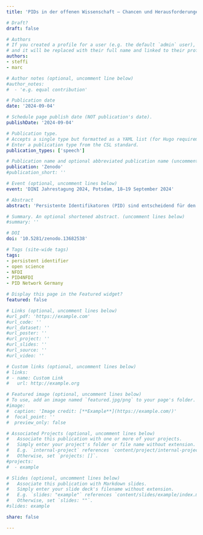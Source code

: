 ```yaml
---
title: 'PIDs in der offenen Wissenschaft – Chancen und Herausforderungen'

# Draft?
draft: false

# Authors
# If you created a profile for a user (e.g. the default `admin` user), write the username (folder name) here
# and it will be replaced with their full name and linked to their profile.
authors:
- steffi
- marc

# Author notes (optional, uncomment line below)
#author_notes:
#  - 'e.g. equal contribution'

# Publication date
date: '2024-09-04'

# Schedule page publish date (NOT publication's date).
publishDate: '2024-09-04'

# Publication type.
# Accepts a single type but formatted as a YAML list (for Hugo requirements).
# Enter a publication type from the CSL standard.
publication_types: ['speech']

# Publication name and optional abbreviated publication name (uncomment line below).
publication: 'Zenodo'
#publication_short: ''

# Event (optional, uncomment lines below)
event: 'DINI Jahrestagung 2024, Potsdam, 18–19 September 2024'

# Abstract
abstract: 'Persistente Identifikatoren (PID) sind entscheidend für den Aufbau gemeinsamer Infrastruktur für offene Wissenschaft. Sie ermöglichen die eindeutige, dauerhafte Identifizierung von Forschungsobjekten und wissenschaftlichen Ressourcen. Gleichzeitig enthalten dazugehörige, beschreibende Metadaten Informationen rund um die Ressource und sind essentiell für eine digitale, vernetzten Wissenschaftslandschaft. Es gibt verschiedene Ansätze an denen zahlreiche Akteure und Infrastrukturen beteiligt sind, um einheitliche Strategien für die Nutzung von PID zu etablieren. Die Projekte PID Network Deutschland [https://www.pid-network.de] und PID4NFDI [https://base4nfdi.de/projects/pid4nfdi] haben zum Ziel, das Bewusstsein für PIDs in einer vielfältigen Landschaft mit spezifischen Anforderungen und verschiedenen institutionellen  Rahmenbedingungen zu schärfen, indem sie Bedarfe ermitteln, Vernetzung fördern und Schulungen anbieten. Spezifische Umfragen und Workshops, die vom PID-Netzwerk Deutschland organisiert werden, tragen dazu bei den Einsatz von PID zu identifizieren und weiter zu fördern, die Bedürfnisse und Herausforderungen in verschiedenen Forschungs- und Infrastruktureinrichtungen zu identifizieren und die Vernetzung verschiedener offener PID-Systeme auf nationaler und internationaler Ebene zu fördern. Im Rahmen der Nationalen Forschungsdateninfrastruktur (NFDI) beschäftigt sich das Projekt PID4NFDI mit technischen und metadatenbezogenen Fragen zur Interoperabilität und Standardisierung. Zudem adressiert es die Herausforderungen, die sich aus der netzwerk- und projektbasierten Governance-Struktur der NFDI ergeben. Das Poster thematisiert die Chancen und Herausforderungen, die sich aus der Vielfalt der Ansätze ergeben und fasst insbesondere die Ergebnisse der PID Network Workshops zusammen.'

# Summary. An optional shortened abstract. (uncomment lines below)
#summary: ''

# DOI
doi: '10.5281/zenodo.13682538'

# Tags (site-wide tags)
tags:
- persistent identifier
- open science
- NFDI
- PID4NFDI
- PID Network Germany

# Display this page in the Featured widget?
featured: false

# Links (optional, uncomment lines below)
#url_pdf: 'https://example.com'
#url_code: ''
#url_dataset: ''
#url_poster: ''
#url_project: ''
#url_slides: ''
#url_source: ''
#url_video: ''

# Custom links (optional, uncomment lines below)
# links:
# - name: Custom Link
#   url: http://example.org

# Featured image (optional, uncomment lines below)
# To use, add an image named `featured.jpg/png` to your page's folder.
#image:
#  caption: 'Image credit: [**Example**](https://example.com/)'
#  focal_point: ''
#  preview_only: false

# Associated Projects (optional, uncomment lines below)
#   Associate this publication with one or more of your projects.
#   Simply enter your project's folder or file name without extension.
#   E.g. `internal-project` references `content/project/internal-project/index.md`.
#   Otherwise, set `projects: []`.
#projects:
#  - example

# Slides (optional, uncomment lines below)
#   Associate this publication with Markdown slides.
#   Simply enter your slide deck's filename without extension.
#   E.g. `slides: "example"` references `content/slides/example/index.md`.
#   Otherwise, set `slides: ""`.
#slides: example

share: false

---
```

